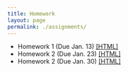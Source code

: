 ```yaml
---
title: Homework
layout: page
permalink: ./assignments/
---
```


* Homework 1 (Due Jan. 13) [[HTML]](./homework1.html)
* Homework 2 (Due Jan. 23) [[HTML]](./homework2.html)
* Homework 2 (Due Jan. 30) [[HTML]](./homework3.html)
